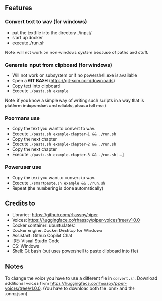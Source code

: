## Features

### Convert text to wav (for windows)

- put the textfile into the directory ./input/
- start up docker
- execute ./run.sh

Note: will not work on non-windows system because of paths and stuff.

### Generate input from clipboard (for windows)

- Will not work on subsystem or if no powershell.exe is available
- Open a **GIT BASH** (https://git-scm.com/downloads)
- Copy text into clipboard
- Execute `./paste.sh example`

Note: if you know a simple way of writing such scripts in a way that is platform independent and reliable, please tell me :)

### Poormans use

- Copy the text you want to convert to wav.
- Execute `./paste.sh example-chapter-1 && ./run.sh`
- Copy the next chapter
- Execute `./paste.sh example-chapter-2 && ./run.sh`
- Copy the next chapter
- Execute `./paste.sh example-chapter-3 && ./run.sh`
[...]

### Poweruser use

- Copy the text you want to convert to wav.
- Execute `./smartpaste.sh example && ./run.sh`
- Repeat (the numbering is done automatically)

## Credits to

- Libraries: https://github.com/rhasspy/piper
- Voices: https://huggingface.co/rhasspy/piper-voices/tree/v1.0.0
- Docker container: ubuntu:latest
- Docker engine: Docker Desktop for Windows
- Assistant: Github Copilot Chat
- IDE: Visual Studio Code
- OS: Windows
- Shell: Git bash (but uses powershell to paste clipboard into file)

## Notes

To change the voice you have to use a different file in `convert.sh`.
Download additional voices from https://huggingface.co/rhasspy/piper-voices/tree/v1.0.0. (You have to download both the .onnx and the .onnx.json)
